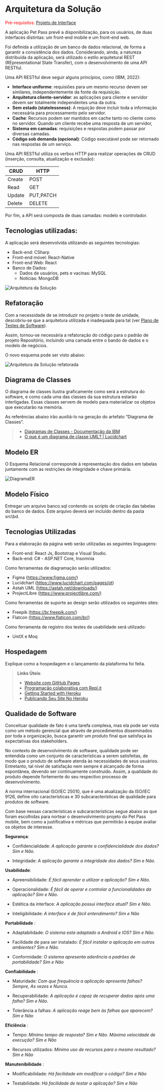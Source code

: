 # Arquitetura da Solução

<span style="color:red">Pré-requisitos: <a href="3-Projeto de Interface.md"> Projeto de Interface</a></span>

A aplicação Pet Pass prevê a disponibilização, para os usuários, de duas interfaces distintas: um front-end mobile e um front-end web. 

Foi definida a utilização de um banco de dados relacional, de forma a garantir a consistência dos dados. Considerando, ainda, a natureza distribuída da aplicação, será utilizado o estilo arquitetural REST (REpresentational State Transfer), com o desenvolvimento de uma API RESTful.

Uma API RESTful deve seguir alguns princípios, como (IBM, 2022):
- **Interface uniforme**: requisiões para um mesmo recurso devem ser similares, independentemente da fonte da requisição.
- **Arquitetura cliente-servidor**: as aplicações para cliente e servidor devem ser totalmente independentes uma da outra.
- **Sem estado (statelessness)**: A requição deve incluir toda a informação necessária para processamento pelo servidor.
- **Cache**: Recursos podem ser mantidos em cache tanto no cliente como no servidor. Quando um cliente recebe uma resposta de um servidor,
- **Sistema em camadas**: requisições e respostas podem passar por diversas camadas.
- **Código sob demanda (opcional)**: Código executável pode ser retornado nas respostas de um serviço.

Uma API RESTful utiliza os verbos HTTP para realizar operações de CRUD (inserção, consulta, atualização e exclusão):

| CRUD | HTTP |
| ---- | ---- |
| Create | POST |
| Read | GET |
| Update | PUT,PATCH |
| Delete | DELETE |

Por fim, a API será composta de duas camadas: modelo e controlador.

## Tecnologias utilizadas: ##

A aplicação será desenvolvida utilizando as seguintes tecnologias:
- Back-end: CSharp
- Front-end móvel: React-Native
- Front-end Web: React
- Banco de Dados: 
    - Dados de usuários, pets e vacinas: MySQL
    - Notícias: MongoDB

![Arquitetura da Solução](img/arquitetura.png)

## Refatoração

Com a necessidade de se introduzir no projeto o teste de unidade, descobriu-se que a arquitetura utilizada é inadequada para tal (ver <a href="8-Plano de Testes de Software.md"> Plano de Testes de Software</a>).

Assim, tornou-se necessária a refatoração do código para o padrão de projeto Repositório, incluindo uma camada entre o bando de dados e o modelo de negócios.

O novo esquema pode ser visto abaixo:

![Arquitetura da Solução refatorada](img/arquitetura_v2.png)


## Diagrama de Classes

O diagrama de classes ilustra graficamente como será a estrutura do software, e como cada uma das classes da sua estrutura estarão interligadas. Essas classes servem de modelo para materializar os objetos que executarão na memória.

As referências abaixo irão auxiliá-lo na geração do artefato “Diagrama de Classes”.

> - [Diagramas de Classes - Documentação da IBM](https://www.ibm.com/docs/pt-br/rational-soft-arch/9.6.1?topic=diagrams-class)
> - [O que é um diagrama de classe UML? | Lucidchart](https://www.lucidchart.com/pages/pt/o-que-e-diagrama-de-classe-uml)

## Modelo ER

O Esquema Relacional corresponde à representação dos dados em tabelas juntamente com as restrições de integridade e chave primária.

![DiagramaER](./img/ERDDiagram1.jpg)

## Modelo Físico

Entregar um arquivo banco.sql contendo os scripts de criação das tabelas do banco de dados. Este arquivo deverá ser incluído dentro da pasta src\bd.

## Tecnologias Utilizadas

Para a elaboração da página web serão utilizadas as seguintes linguagens:
- Front-end: React Js, Bootstrap e Visual Studio.
- Back-end: C# - ASP.NET Core, Insomnia

Como ferramentas de diagramação serão utilizados:
- Figma (https://www.figma.com/)
- Lucidchart (https://www.lucidchart.com/pages/pt)
- Astah UML (https://astah.net/downloads/)
- ProjectLibre (https://www.projectlibre.com/)

Como ferramentas de suporte ao design serão utilizados os seguintes sites:
- Freepik (https://br.freepik.com/)
- Flatcon (https://www.flaticon.com/br/)

Como ferramenta de registro dos testes de usabilidade será utilizado:
- UnitX e Moq

## Hospedagem

Explique como a hospedagem e o lançamento da plataforma foi feita.

> **Links Úteis**:
>
> - [Website com GitHub Pages](https://pages.github.com/)
> - [Programação colaborativa com Repl.it](https://repl.it/)
> - [Getting Started with Heroku](https://devcenter.heroku.com/start)
> - [Publicando Seu Site No Heroku](http://pythonclub.com.br/publicando-seu-hello-world-no-heroku.html)

## Qualidade de Software

Conceituar qualidade de fato é uma tarefa complexa, mas ela pode ser vista como um método gerencial que através de procedimentos disseminados por toda a organização, busca garantir um produto final que satisfaça às expectativas dos stakeholders.

No contexto de desenvolvimento de software, qualidade pode ser entendida como um conjunto de características a serem satisfeitas, de modo que o produto de software atenda às necessidades de seus usuários. Entretanto, tal nível de satisfação nem sempre é alcançado de forma espontânea, devendo ser continuamente construído. Assim, a qualidade do produto depende fortemente do seu respectivo processo de desenvolvimento.

A norma internacional ISO/IEC 25010, que é uma atualização da ISO/IEC 9126, define oito características e 30 subcaracterísticas de qualidade para produtos de software. 

Com base nessas características e subcaracterísticas segue abaixo as que foram escolhidas para nortear o desenvolvimento projeto do Pet Pass mobile, bem como a justificativa e métricas que permitirão à equipe avaliar os objetos de interesse. 

**Segurança**:

- Confidencialidade: *A aplicação garante a confidencialidade dos dados? Sim e Não.*

- Integridade: *A aplicação garante a integridade dos dados? Sim e Não.*

**Usabilidade**:

- Apreensibilidade: *É fácil aprender a utilizar a aplicação? Sim e Não.*

- Operacionalidade: *É fácil de operar e controlar a funcionalidades da aplicação? Sim e Não.*

- Estética da interface: *A aplicação possui interface atual? Sim e Não.*

- Inteligibilidade: *A interface é de fácil entendimento? Sim e Não*

**Portabilidade** :

- Adaptabilidade: *O sistema esta adaptado a Android e IOS? Sim e Não.*

- Facilidade de para ser instalado: *É fácil instalar a aplicação em outros ambientes? Sim e Não.*

- Conformidade: *O sistema apresenta aderência a padrões de portabilidade? Sim e Não*

**Confiabilidade** :

- Maturidade: *Com que frequência a aplicação apresenta falhas? Sempre, As vezes e Nunca.*

- Recuperabilidade: *A aplicação é capaz de recuperar dados após uma falha? Sim e Não.*

- Tolerância a falhas: *A aplicação reage bem às falhas que aparecem? Sim e Não*

**Eficiência** :

- Tempo: *Mínimo tempo de resposta? Sim e Não. Máxima velocidade de execução? Sim e Não*

- Recursos utilizados: *Mínimo uso de recursos para o mesmo resultado? Sim e Não*

**Manutenibilidade** :

- Modificabilidade: *Há facilidade em modificar o código? Sim e Não*

- Testabilidade: *Há facilidade de testar a aplicação? Sim e Não*
